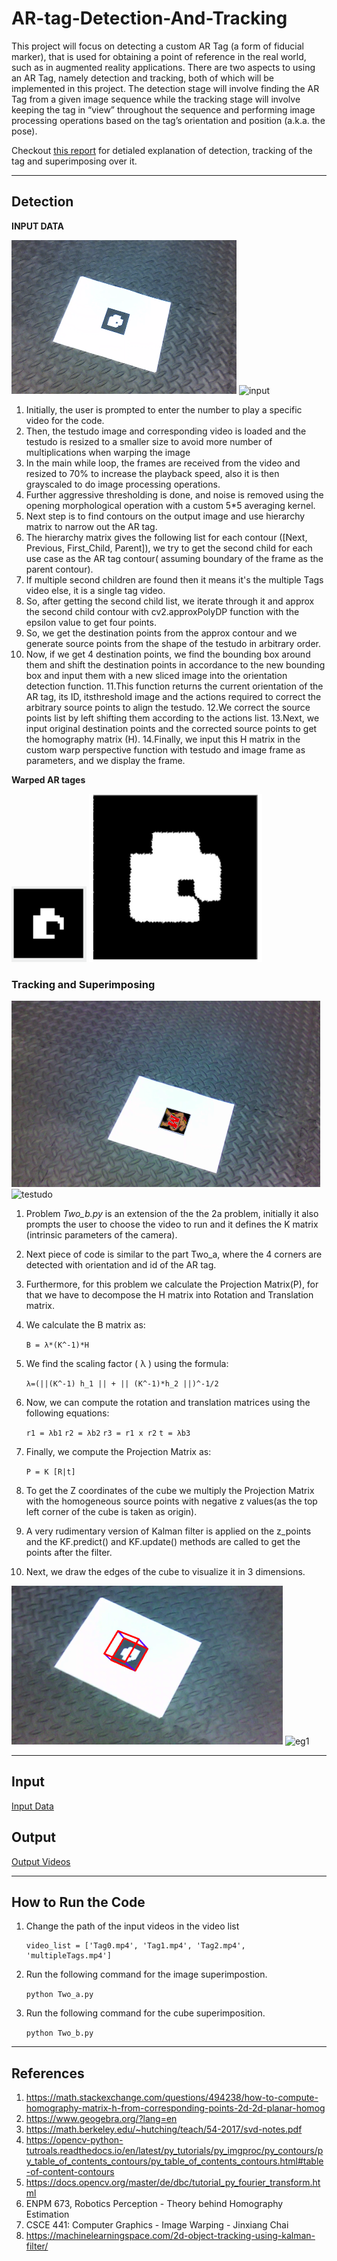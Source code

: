 # AR-tag-Detection-And-Tracking
This project will focus on detecting a custom AR Tag (a form of fiducial marker),
that is used for obtaining a point of reference in the real world, such as in
augmented reality applications. There are two aspects to using an AR Tag, namely
detection and tracking, both of which will be implemented in this project. The
detection stage will involve finding the AR Tag from a given image sequence while
the tracking stage will involve keeping the tag in “view” throughout the sequence
and performing image processing operations based on the tag’s orientation and
position (a.k.a. the pose).

Checkout [this report](https://github.com/savnani5/AR-tag-Detection-And-Tracking/blob/main/ENPM673-%20PROJ1.pdf) for detialed explanation of detection, tracking of the tag and superimposing over it.

---
## Detection 
**INPUT DATA**

![input](git_images/img1.png)    ![input](git_images/input1.gif)

1. Initially, the user is prompted to enter the number to play a specific video
for the code.
2. Then, the testudo image and corresponding video is loaded and the testudo
is resized to a smaller size to avoid more number of multiplications when
warping the image
3. In the main while loop, the frames are received from the video and resized
to 70% to increase the playback speed, also it is then grayscaled to do
image processing operations.
4. Further aggressive thresholding is done, and noise is removed using the
opening morphological operation with a custom 5*5 averaging kernel.
5. Next step is to find contours on the output image and use hierarchy matrix
to narrow out the AR tag.
6. The hierarchy matrix gives the following list for each contour ([Next,
Previous, First_Child, Parent]), we try to get the second child for each use
case as the AR tag contour( assuming boundary of the frame as the parent
contour).
7. If multiple second children are found then it means it's the multiple Tags
video else, it is a single tag video.
8. So, after getting the second child list, we iterate through it and approx the
second child contour with cv2.approxPolyDP function with the epsilon
value to get four points.
9. So, we get the destination points from the approx contour and we generate
source points from the shape of the testudo in arbitrary order.
10. Now, if we get 4 destination points, we find the bounding box around them
and shift the destination points in accordance to the new bounding box
and input them with a new sliced image into the orientation detection
function.
11.This function returns the current orientation of the AR tag, its ID, itsthreshold image and the actions required to correct the arbitrary source
points to align the testudo.
12.We correct the source points list by left shifting them according to the
actions list.
13.Next, we input original destination points and the corrected source points
to get the homography matrix (H).
14.Finally, we input this H matrix in the custom warp perspective function
with testudo and image frame as parameters, and we display the frame.

**Warped AR tages**

![eg1](git_images/tag1.png)   ![eg2](git_images/tag2.png)

### Tracking and Superimposing

![testudo](git_images/testimg.png)     ![testudo](git_images/testudo.gif)


1. Problem *Two_b.py* is an extension of the the 2a problem, initially it also prompts
the user to choose the video to run and it defines the K matrix (intrinsic
parameters of the camera).
2. Next piece of code is similar to the part Two_a, where the 4 corners are
detected with orientation and id of the AR tag.
3. Furthermore, for this problem we calculate the Projection Matrix(P), for
that we have to decompose the H matrix into Rotation and Translation
matrix.
4. We calculate the B matrix as:

    ```B = λ*(K^-1)*H```
    
    
5. We find the scaling factor ( λ ) using the formula:

    ```λ=(||(K^-1) h_1 || + || (K^-1)*h_2 ||)^-1/2```
    
    
6. Now, we can compute the rotation and translation matrices using the
following equations:

    ```r1 = λb1```
    ```r2 = λb2```
    ```r3 = r1 x r2```
    ```t = λb3```

7. Finally, we compute the Projection Matrix as:

    ```P = K [R|t]```

8. To get the Z coordinates of the cube we multiply the Projection Matrix with
the homogeneous source points with negative z values(as the top left
corner of the cube is taken as origin).

9. A very rudimentary version of Kalman filter is applied on the z_points and
the KF.predict() and KF.update() methods are called to get the points after
the filter.

10. Next, we draw the edges of the cube to visualize it in 3 dimensions.

![testudo](git_images/testimg2.png)     ![eg1](git_images/cube.gif)

---
## Input

[Input Data](https://drive.google.com/drive/folders/1b_cSKQp5dlNqVjAsJskwU_5_8V1B5Uq1?usp=sharing)


## Output

[Output Videos](https://drive.google.com/drive/folders/19yLQtRxngrrmcS1Lgx9lMOd856wHkDdb?usp=sharing)

---
## How to Run the Code

1) Change the path of the input videos in the video list

    ```PY
    video_list = ['Tag0.mp4', 'Tag1.mp4', 'Tag2.mp4', 'multipleTags.mp4']
    ```

2) Run the following command for the image superimpostion.
  
    ```python Two_a.py```
  
3) Run the following command for the cube superimposition.

    ```python Two_b.py```

---
## References
1) https://math.stackexchange.com/questions/494238/how-to-compute-homography-matrix-h-from-corresponding-points-2d-2d-planar-homog
2) https://www.geogebra.org/?lang=en
3) https://math.berkeley.edu/~hutching/teach/54-2017/svd-notes.pdf
4) https://opencv-python-tutroals.readthedocs.io/en/latest/py_tutorials/py_imgproc/py_contours/py_table_of_contents_contours/py_table_of_contents_contours.html#table-of-content-contours
5) https://docs.opencv.org/master/de/dbc/tutorial_py_fourier_transform.html
6) ENPM 673, Robotics Perception - Theory behind Homography Estimation
7) CSCE 441: Computer Graphics - Image Warping - Jinxiang Chai
8) https://machinelearningspace.com/2d-object-tracking-using-kalman-filter/


